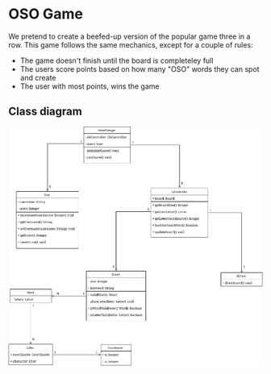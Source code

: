 # OSO Game

We pretend to create a beefed-up version of the popular game three in a row.
This game follows the same mechanics, except for a couple of rules:
* The game doesn't finish until the board is completeley full
* The users score points based on how many "OSO" words they can spot and create
* The user with most points, wins the game

## Class diagram

![Class diagram](./wikiAssets/umlDiagram.png)
